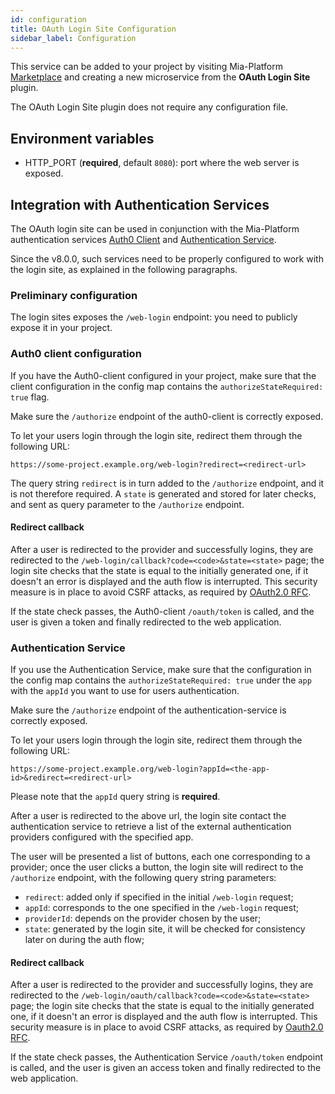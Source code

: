 ```yaml
---
id: configuration
title: OAuth Login Site Configuration
sidebar_label: Configuration
---
```


<!--
WARNING: this file was automatically generated by Mia-Platform Doc Aggregator.
DO NOT MODIFY IT BY HAND.
Instead, modify the source file and run the aggregator to regenerate this file.
-->

This service can be added to your project by visiting Mia-Platform [Marketplace](/marketplace/overview_marketplace.md) and creating a new microservice from the **OAuth Login Site** plugin.

The OAuth Login Site plugin does not require any configuration file.

## Environment variables

- HTTP_PORT (__required__, default `8080`): port where the web server is 
exposed.

## Integration with Authentication Services

The OAuth login site can be used in conjunction with the Mia-Platform authentication services [Auth0 Client](/runtime_suite/auth0-client/10_overview.md) and [Authentication Service](/runtime_suite/authentication-service/10_overview.md).

Since the v8.0.0, such services need to be properly configured to work with the login site, as explained in the following paragraphs.

### Preliminary configuration

The login sites exposes the `/web-login` endpoint: you need to publicly expose it in your project.

### Auth0 client configuration

If you have the Auth0-client configured in your project, make sure that the client configuration in the config map contains the `authorizeStateRequired: true` flag.

Make sure the `/authorize` endpoint of the auth0-client is correctly exposed.

To let your users login through the login site, redirect them through the following URL:
```
https://some-project.example.org/web-login?redirect=<redirect-url>
```

The query string `redirect` is in turn added to the `/authorize` endpoint, and it is not therefore required.
A `state` is generated and stored for later checks, and sent as query parameter to the `/authorize` endpoint.

#### Redirect callback

 After a user is redirected to the provider and successfully logins, they are redirected to the `/web-login/callback?code=<code>&state=<state>` page; the login site checks that the state is equal to the initially generated one, if it doesn't an error is displayed and the auth flow is interrupted. 
 This security measure is in place to avoid CSRF attacks, as required by [OAuth2.0 RFC](https://datatracker.ietf.org/doc/html/rfc6749#section-10.12).

If the state check passes, the Auth0-client `/oauth/token` is called, and the user is given a token and finally redirected to the web application.

### Authentication Service

If you use the Authentication Service, make sure that the configuration in the config map contains the `authorizeStateRequired: true` under the `app` with the `appId` you want to use for users authentication.

Make sure the `/authorize` endpoint of the authentication-service is correctly exposed.

To let your users login through the login site, redirect them through the following URL:
```
https://some-project.example.org/web-login?appId=<the-app-id>&redirect=<redirect-url>
```

Please note that the `appId` query string is **required**.

After a user is redirected to the above url, the login site contact the authentication service to retrieve a list of the external authentication providers configured with the specified app.

The user will be presented a list of buttons, each one corresponding to a provider; once the user clicks a button, the login site will redirect to the `/authorize` endpoint, with the following query string parameters:
 - `redirect`:  added only if specified in the initial `/web-login` request;
 - `appId`: corresponds to the one specified in the `/web-login` request;
 - `providerId`: depends on the provider chosen by the user;
 - `state`: generated by the login site, it will be checked for consistency later on during the auth flow;

#### Redirect callback

 After a user is redirected to the provider and successfully logins, they are redirected to the `/web-login/oauth/callback?code=<code>&state=<state>` page; the login site checks that the state is equal to the initially generated one, if it doesn't an error is displayed and the auth flow is interrupted.
 This security measure is in place to avoid CSRF attacks, as required by [Oauth2.0 RFC](https://datatracker.ietf.org/doc/html/rfc6749#section-10.12).

If the state check passes, the Authentication Service `/oauth/token` endpoint is called, and the user is given an access token and finally redirected to the web application.
